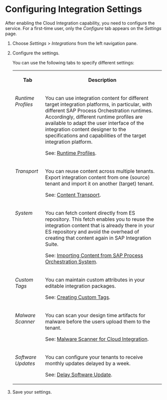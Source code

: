 <!-- loio98091f710e534120a71b436e9be4e6bf -->

# Configuring Integration Settings

After enabling the Cloud Integration capability, you need to configure the service. For a first-time user, only the *Configure* tab appears on the *Settings* page.

1.  Choose *Settings* \> *Integrations* from the left navigation pane.

2.  Configure the settings.

    You can use the following tabs to specify different settings:


    <table>
    <tr>
    <th valign="top">

    Tab
    
    </th>
    <th valign="top">

    Description
    
    </th>
    </tr>
    <tr>
    <td valign="top">
    
    *Runtime Profiles* 
    
    </td>
    <td valign="top">
    
    You can use integration content for different target integration platforms, in particular, with different SAP Process Orchestration runtimes. Accordingly, different runtime profiles are available to adapt the user interface of the integration content designer to the specifications and capabilities of the target integration platform.

    See: [Runtime Profiles](runtime-profiles-8007daa.md).
    
    </td>
    </tr>
    <tr>
    <td valign="top">
    
    *Transport* 
    
    </td>
    <td valign="top">
    
    You can reuse content across multiple tenants. Export integration content from one \(source\) tenant and import it on another \(target\) tenant.

    See: [Content Transport](../content-transport-e3c79d6.md).
    
    </td>
    </tr>
    <tr>
    <td valign="top">
    
    *System* 
    
    </td>
    <td valign="top">
    
    You can fetch content directly from ES repository. This fetch enables you to reuse the integration content that is already there in your ES repository and avoid the overhead of creating that content again in SAP Integration Suite.

    See: [Importing Content from SAP Process Orchestration System](importing-content-from-sap-process-orchestration-system-53db5fb.md).
    
    </td>
    </tr>
    <tr>
    <td valign="top">
    
    *Custom Tags* 
    
    </td>
    <td valign="top">
    
    You can maintain custom attributes in your editable integration packages.

    See: [Creating Custom Tags](creating-custom-tags-71c0448.md).
    
    </td>
    </tr>
    <tr>
    <td valign="top">
    
    *Malware Scanner* 
    
    </td>
    <td valign="top">
    
    You can scan your design time artifacts for malware before the users upload them to the tenant.

    See: [Malware Scanner for Cloud Integration](malware-scanner-for-cloud-integration-37df657.md).
    
    </td>
    </tr>
    <tr>
    <td valign="top">
    
    *Software Updates* 
    
    </td>
    <td valign="top">
    
    You can configure your tenants to receive monthly updates delayed by a week.

    See: [Delay Software Update](delay-software-update-ee8ba5b.md).
    
    </td>
    </tr>
    </table>
    
3.  Save your settings.


